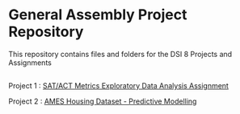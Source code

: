 # General Assembly Project Repository
This repository contains files and folders for the DSI 8 Projects and Assignments

##
Project 1 : [SAT/ACT Metrics Exploratory Data Analysis Assignment](project_1/) 

Project 2 : [AMES Housing Dataset - Predictive Modelling](project_2/)
